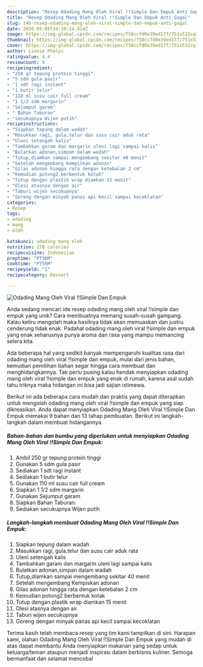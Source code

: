 ```yaml
---
description: "Resep Odading Mang Oleh Viral !!Simple Dan Empuk Anti Gagal"
title: "Resep Odading Mang Oleh Viral !!Simple Dan Empuk Anti Gagal"
slug: 146-resep-odading-mang-oleh-viral-simple-dan-empuk-anti-gagal
date: 2020-05-05T14:39:24.814Z
image: https://img-global.cpcdn.com/recipes/f50ccfd0e39ed17f/751x532cq70/odading-mang-oleh-viral-simple-dan-empuk-foto-resep-utama.jpg
thumbnail: https://img-global.cpcdn.com/recipes/f50ccfd0e39ed17f/751x532cq70/odading-mang-oleh-viral-simple-dan-empuk-foto-resep-utama.jpg
cover: https://img-global.cpcdn.com/recipes/f50ccfd0e39ed17f/751x532cq70/odading-mang-oleh-viral-simple-dan-empuk-foto-resep-utama.jpg
author: Linnie Phelps
ratingvalue: 4.4
reviewcount: 9
recipeingredient:
- "250 gr tepung protein tinggi"
- "5 sdm gula pasir"
- "1 sdt ragi instant"
- "1 butir telur"
- "110 ml susu cair full cream"
- "1 1/2 sdm margarin"
- "Sejumput garam"
- " Bahan Taburan"
- "secukupnya Wijen putih"
recipeinstructions:
- "Siapkan tepung dalam wadah"
- "Masukkan ragi, gula,telur dan susu cair aduk rata"
- "Uleni setengah kalis"
- "Tambahkan garam dan margarin uleni lagi sampai kalis"
- "Bulatkan adonan,simpan dalam wadah"
- "Tutup,diamkan sampai mengembang sekitar 40 menit"
- "Setelah mengembang Kempiskan adonan"
- "Gilas adonan hingga rata dengan ketebalan 2 cm"
- "Kemudian potong2 berbentuk kotak"
- "Tutup dengan plastik wrap diamkan 15 menit"
- "Olesi atasnya dengan air"
- "Taburi wijen secukupnya"
- "Goreng dengan minyak panas api kecil sampai kecoklatan"
categories:
- Resep
tags:
- odading
- mang
- oleh

katakunci: odading mang oleh 
nutrition: 278 calories
recipecuisine: Indonesian
preptime: "PT36M"
cooktime: "PT56M"
recipeyield: "1"
recipecategory: Dessert

---
```



![Odading Mang Oleh Viral !!Simple Dan Empuk](https://img-global.cpcdn.com/recipes/f50ccfd0e39ed17f/751x532cq70/odading-mang-oleh-viral-simple-dan-empuk-foto-resep-utama.jpg)

Anda sedang mencari ide resep odading mang oleh viral !!simple dan empuk yang unik? Cara membuatnya memang susah-susah gampang. Kalau keliru mengolah maka hasilnya tidak akan memuaskan dan justru cenderung tidak enak. Padahal odading mang oleh viral !!simple dan empuk yang enak seharusnya punya aroma dan rasa yang mampu memancing selera kita.



Ada beberapa hal yang sedikit banyak mempengaruhi kualitas rasa dari odading mang oleh viral !!simple dan empuk, mulai dari jenis bahan, kemudian pemilihan bahan segar hingga cara membuat dan menghidangkannya. Tak perlu pusing kalau hendak menyiapkan odading mang oleh viral !!simple dan empuk yang enak di rumah, karena asal sudah tahu triknya maka hidangan ini bisa jadi sajian istimewa.


Berikut ini ada beberapa cara mudah dan praktis yang dapat diterapkan untuk mengolah odading mang oleh viral !!simple dan empuk yang siap dikreasikan. Anda dapat menyiapkan Odading Mang Oleh Viral !!Simple Dan Empuk memakai 9 bahan dan 13 tahap pembuatan. Berikut ini langkah-langkah dalam membuat hidangannya.

<!--inarticleads1-->

##### Bahan-bahan dan bumbu yang diperlukan untuk menyiapkan Odading Mang Oleh Viral !!Simple Dan Empuk:

1. Ambil 250 gr tepung protein tinggi
1. Gunakan 5 sdm gula pasir
1. Sediakan 1 sdt ragi instant
1. Sediakan 1 butir telur
1. Gunakan 110 ml susu cair full cream
1. Siapkan 1 1/2 sdm margarin
1. Gunakan Sejumput garam
1. Siapkan  Bahan Taburan:
1. Sediakan secukupnya Wijen putih




<!--inarticleads2-->

##### Langkah-langkah membuat Odading Mang Oleh Viral !!Simple Dan Empuk:

1. Siapkan tepung dalam wadah
1. Masukkan ragi, gula,telur dan susu cair aduk rata
1. Uleni setengah kalis
1. Tambahkan garam dan margarin uleni lagi sampai kalis
1. Bulatkan adonan,simpan dalam wadah
1. Tutup,diamkan sampai mengembang sekitar 40 menit
1. Setelah mengembang Kempiskan adonan
1. Gilas adonan hingga rata dengan ketebalan 2 cm
1. Kemudian potong2 berbentuk kotak
1. Tutup dengan plastik wrap diamkan 15 menit
1. Olesi atasnya dengan air
1. Taburi wijen secukupnya
1. Goreng dengan minyak panas api kecil sampai kecoklatan




Terima kasih telah membaca resep yang tim kami tampilkan di sini. Harapan kami, olahan Odading Mang Oleh Viral !!Simple Dan Empuk yang mudah di atas dapat membantu Anda menyiapkan makanan yang sedap untuk keluarga/teman ataupun menjadi inspirasi dalam berbisnis kuliner. Semoga bermanfaat dan selamat mencoba!
